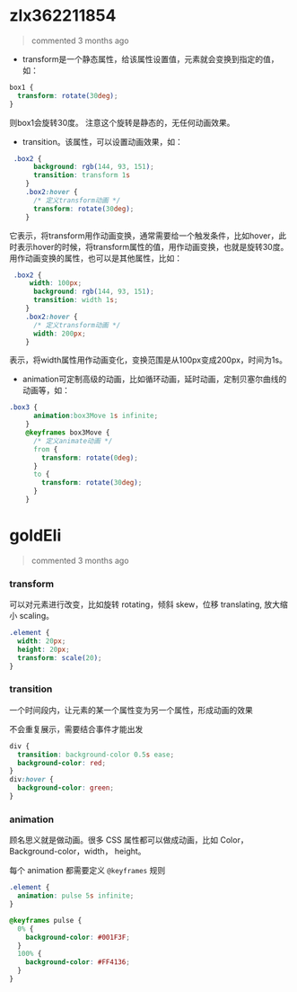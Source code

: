 
# zlx362211854 
 > commented 3 months ago 

* transform是一个静态属性，给该属性设置值，元素就会变换到指定的值，如：

```css
box1 {
  transform: rotate(30deg);
}

```
则box1会旋转30度。
注意这个旋转是静态的，无任何动画效果。

* transition。该属性，可以设置动画效果，如：

```css
 .box2 {
      background: rgb(144, 93, 151);
      transition: transform 1s
    }
    .box2:hover {
      /* 定义transform动画 */
      transform: rotate(30deg);
    }

```
它表示，将transform用作动画变换，通常需要给一个触发条件，比如hover，此时表示hover的时候，将transform属性的值，用作动画变换，也就是旋转30度。用作动画变换的属性，也可以是其他属性，比如：

```css
 .box2 {
     width: 100px;
      background: rgb(144, 93, 151);
      transition: width 1s;
    }
    .box2:hover {
      /* 定义transform动画 */
      width: 200px;
    }

```
表示，将width属性用作动画变化，变换范围是从100px变成200px，时间为1s。
* animation可定制高级的动画，比如循环动画，延时动画，定制贝塞尔曲线的动画等，如：

```css
.box3 {
      animation:box3Move 1s infinite;
    }
    @keyframes box3Move {
      /* 定义animate动画 */
      from {
        transform: rotate(0deg);
      }
      to {
        transform: rotate(30deg);
      }
    }

```

# goldEli 
 > commented 3 months ago 

### transform

可以对元素进行改变，比如旋转 rotating，倾斜 skew，位移 translating, 放大缩小 scaling。

```CSS
.element {
  width: 20px;
  height: 20px;
  transform: scale(20);
}

```

### transition

一个时间段内，让元素的某一个属性变为另一个属性，形成动画的效果

不会重复展示，需要结合事件才能出发


```CSS
div {
  transition: background-color 0.5s ease;
  background-color: red;
}
div:hover {
  background-color: green;
}

```

### animation

顾名思义就是做动画。很多 CSS 属性都可以做成动画，比如 Color，Background-color，width， height。

每个 animation 都需要定义 `@keyframes` 规则


```CSS
.element {
  animation: pulse 5s infinite;
}

@keyframes pulse {
  0% {
    background-color: #001F3F;
  }
  100% {
    background-color: #FF4136;
  }
}

```